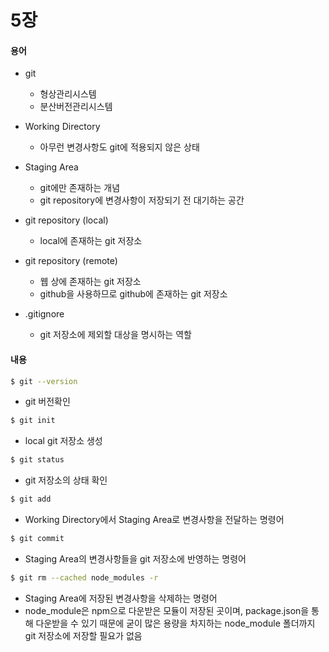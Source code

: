 # 5장

#### 용어
- git
    - 형상관리시스템
    - 분산버전관리시스템

- Working Directory 
    - 아무런 변경사항도 git에 적용되지 않은 상태

- Staging Area
    - git에만 존재하는 개념 
    - git repository에 변경사항이 저장되기 전 대기하는 공간

- git repository (local)
    - local에 존재하는 git 저장소

- git repository (remote) 
    - 웹 상에 존재하는 git 저장소 
    - github을 사용하므로 github에 존재하는 git 저장소 

- .gitignore 
    - git 저장소에 제외할 대상을 명시하는 역할 
#### 내용
```sh
$ git --version
```
- git 버전확인

```sh
$ git init
```
- local git 저장소 생성 

```sh
$ git status
```
- git 저장소의 상태 확인

```sh
$ git add 
```
- Working Directory에서 Staging Area로 변경사항을 전달하는 명령어

```sh
$ git commit 
```
- Staging Area의 변경사항들을 git 저장소에 반영하는 명령어

```sh
$ git rm --cached node_modules -r 
```
- Staging Area에 저장된 변경사항을 삭제하는 명령어
- node_module은 npm으로 다운받은 모듈이 저장된 곳이며, package.json을 통해 다운받을 수 있기 때문에 굳이 많은 용량을 차지하는 node_module 폴더까지 git 저장소에 저장할 필요가 없음